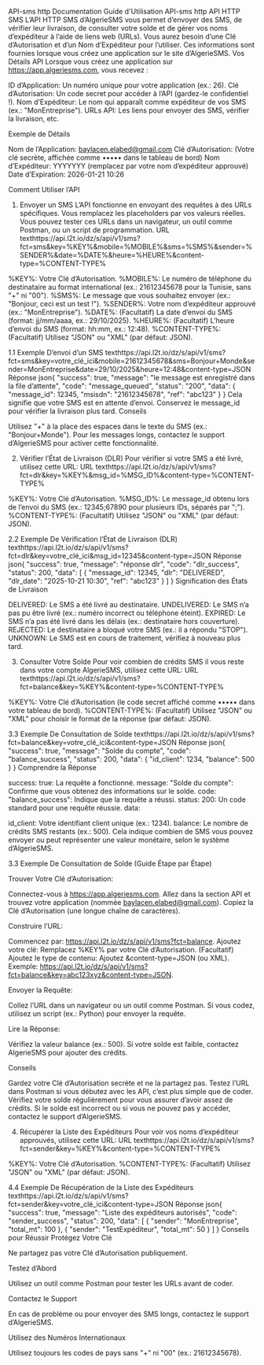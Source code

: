 API-sms http Documentation
Guide d'Utilisation API-sms http
API HTTP SMS
L’API HTTP SMS d’AlgerieSMS vous permet d’envoyer des SMS, de vérifier leur livraison, de consulter votre solde et de gérer vos noms d’expéditeur à l’aide de liens web (URLs). Vous aurez besoin d’une Clé d’Autorisation et d’un Nom d’Expéditeur pour l’utiliser. Ces informations sont fournies lorsque vous créez une application sur le site d’AlgerieSMS.
Vos Détails API
Lorsque vous créez une application sur https://app.algeriesms.com, vous recevez :

ID d’Application: Un numéro unique pour votre application (ex.: 26).
Clé d’Autorisation: Un code secret pour accéder à l’API (gardez-le confidentiel !).
Nom d’Expéditeur: Le nom qui apparaît comme expéditeur de vos SMS (ex.: "MonEntreprise").
URLs API: Les liens pour envoyer des SMS, vérifier la livraison, etc.

Exemple de Détails

Nom de l’Application: baylacen.elabed@gmail.com
Clé d’Autorisation: (Votre clé secrète, affichée comme ••••• dans le tableau de bord)
Nom d’Expéditeur: YYYYYYY (remplacez par votre nom d’expéditeur approuvé)
Date d’Expiration: 2026-01-21 10:26

Comment Utiliser l’API
1. Envoyer un SMS
L’API fonctionne en envoyant des requêtes à des URLs spécifiques. Vous remplacez les placeholders par vos valeurs réelles. Vous pouvez tester ces URLs dans un navigateur, un outil comme Postman, ou un script de programmation.
URL
texthttps://api.l2t.io/dz/s/api/v1/sms?fct=sms&key=%KEY%&mobile=%MOBILE%&sms=%SMS%&sender=%SENDER%&date=%DATE%&heure=%HEURE%&content-type=%CONTENT-TYPE%

%KEY%: Votre Clé d’Autorisation.
%MOBILE%: Le numéro de téléphone du destinataire au format international (ex.: 21612345678 pour la Tunisie, sans "+" ni "00").
%SMS%: Le message que vous souhaitez envoyer (ex.: "Bonjour, ceci est un test !").
%SENDER%: Votre nom d’expéditeur approuvé (ex.: "MonEntreprise").
%DATE%: (Facultatif) La date d’envoi du SMS (format: jj/mm/aaaa, ex.: 29/10/2025).
%HEURE%: (Facultatif) L’heure d’envoi du SMS (format: hh:mm, ex.: 12:48).
%CONTENT-TYPE%: (Facultatif) Utilisez "JSON" ou "XML" (par défaut: JSON).

1.1 Exemple D’envoi d’un SMS
texthttps://api.l2t.io/dz/s/api/v1/sms?fct=sms&key=votre_clé_ici&mobile=21612345678&sms=Bonjour+Monde&sender=MonEntreprise&date=29/10/2025&heure=12:48&content-type=JSON
Réponse
json{
  "success": true,
  "message": "le message est enregistré dans la file d’attente",
  "code": "message_queued",
  "status": "200",
  "data": {
    "message_id": 12345,
    "msisdn": "21612345678",
    "ref": "abc123"
  }
}
Cela signifie que votre SMS est en attente d’envoi. Conservez le message_id pour vérifier la livraison plus tard.
Conseils

Utilisez "+" à la place des espaces dans le texte du SMS (ex.: "Bonjour+Monde").
Pour les messages longs, contactez le support d’AlgerieSMS pour activer cette fonctionnalité.

2. Vérifier l’État de Livraison (DLR)
Pour vérifier si votre SMS a été livré, utilisez cette URL:
URL
texthttps://api.l2t.io/dz/s/api/v1/sms?fct=dlr&key=%KEY%&msg_id=%MSG_ID%&content-type=%CONTENT-TYPE%

%KEY%: Votre Clé d’Autorisation.
%MSG_ID%: Le message_id obtenu lors de l’envoi du SMS (ex.: 12345;67890 pour plusieurs IDs, séparés par ";").
%CONTENT-TYPE%: (Facultatif) Utilisez "JSON" ou "XML" (par défaut: JSON).

2.2 Exemple De Vérification l’État de Livraison (DLR)
texthttps://api.l2t.io/dz/s/api/v1/sms?fct=dlr&key=votre_clé_ici&msg_id=12345&content-type=JSON
Réponse
json{
  "success": true,
  "message": "réponse dlr",
  "code": "dlr_success",
  "status": 200,
  "data": [
    {
      "message_id": 12345,
      "dlr": "DELIVERED",
      "dlr_date": "2025-10-21 10:30",
      "ref": "abc123"
    }
  ]
}
Signification des États de Livraison

DELIVERED: Le SMS a été livré au destinataire.
UNDELIVERED: Le SMS n’a pas pu être livré (ex.: numéro incorrect ou téléphone éteint).
EXPIRED: Le SMS n’a pas été livré dans les délais (ex.: destinataire hors couverture).
REJECTED: Le destinataire a bloqué votre SMS (ex.: il a répondu "STOP").
UNKNOWN: Le SMS est en cours de traitement, vérifiez à nouveau plus tard.

3. Consulter Votre Solde
Pour voir combien de crédits SMS il vous reste dans votre compte AlgerieSMS, utilisez cette URL:
URL
texthttps://api.l2t.io/dz/s/api/v1/sms?fct=balance&key=%KEY%&content-type=%CONTENT-TYPE%

%KEY%: Votre Clé d’Autorisation (le code secret affiché comme ••••• dans votre tableau de bord).
%CONTENT-TYPE%: (Facultatif) Utilisez "JSON" ou "XML" pour choisir le format de la réponse (par défaut: JSON).

3.3 Exemple De Consultation de Solde
texthttps://api.l2t.io/dz/s/api/v1/sms?fct=balance&key=votre_clé_ici&content-type=JSON
Réponse
json{
  "success": true,
  "message": "Solde du compte",
  "code": "balance_success",
  "status": 200,
  "data": {
    "id_client": 1234,
    "balance": 500
  }
}
Comprendre la Réponse

success: true: La requête a fonctionné.
message: "Solde du compte": Confirme que vous obtenez des informations sur le solde.
code: "balance_success": Indique que la requête a réussi.
status: 200: Un code standard pour une requête réussie.
data:

id_client: Votre identifiant client unique (ex.: 1234).
balance: Le nombre de crédits SMS restants (ex.: 500). Cela indique combien de SMS vous pouvez envoyer ou peut représenter une valeur monétaire, selon le système d’AlgerieSMS.



3.3 Exemple De Consultation de Solde (Guide Étape par Étape)

Trouver Votre Clé d’Autorisation:

Connectez-vous à https://app.algeriesms.com.
Allez dans la section API et trouvez votre application (nommée baylacen.elabed@gmail.com).
Copiez la Clé d’Autorisation (une longue chaîne de caractères).


Construire l’URL:

Commencez par: https://api.l2t.io/dz/s/api/v1/sms?fct=balance.
Ajoutez votre clé: Remplacez %KEY% par votre Clé d’Autorisation.
(Facultatif) Ajoutez le type de contenu: Ajoutez &content-type=JSON (ou XML).
Exemple: https://api.l2t.io/dz/s/api/v1/sms?fct=balance&key=abc123xyz&content-type=JSON.


Envoyer la Requête:

Collez l’URL dans un navigateur ou un outil comme Postman.
Si vous codez, utilisez un script (ex.: Python) pour envoyer la requête.


Lire la Réponse:

Vérifiez la valeur balance (ex.: 500).
Si votre solde est faible, contactez AlgerieSMS pour ajouter des crédits.



Conseils

Gardez votre Clé d’Autorisation secrète et ne la partagez pas.
Testez l’URL dans Postman si vous débutez avec les API, c’est plus simple que de coder.
Vérifiez votre solde régulièrement pour vous assurer d’avoir assez de crédits.
Si le solde est incorrect ou si vous ne pouvez pas y accéder, contactez le support d’AlgerieSMS.

4. Récupérer la Liste des Expéditeurs
Pour voir vos noms d’expéditeur approuvés, utilisez cette URL:
URL
texthttps://api.l2t.io/dz/s/api/v1/sms?fct=sender&key=%KEY%&content-type=%CONTENT-TYPE%

%KEY%: Votre Clé d’Autorisation.
%CONTENT-TYPE%: (Facultatif) Utilisez "JSON" ou "XML" (par défaut: JSON).

4.4 Exemple De Récupération de la Liste des Expéditeurs
texthttps://api.l2t.io/dz/s/api/v1/sms?fct=sender&key=votre_clé_ici&content-type=JSON
Réponse
json{
  "success": true,
  "message": "Liste des expéditeurs autorisés",
  "code": "sender_success",
  "status": 200,
  "data": [
    {
      "sender": "MonEntreprise",
      "total_mt": 100
    },
    {
      "sender": "TestExpéditeur",
      "total_mt": 50
    }
  ]
}
Conseils pour Réussir
Protégez Votre Clé

Ne partagez pas votre Clé d’Autorisation publiquement.

Testez d’Abord

Utilisez un outil comme Postman pour tester les URLs avant de coder.

Contactez le Support

En cas de problème ou pour envoyer des SMS longs, contactez le support d’AlgerieSMS.

Utilisez des Numéros Internationaux

Utilisez toujours les codes de pays sans "+" ni "00" (ex.: 21612345678).
